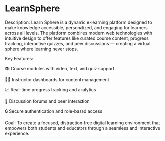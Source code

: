 # LearnSphere
Description:
Learn Sphere is a dynamic e-learning platform designed to make knowledge accessible, personalized, and engaging for learners across all levels. The platform combines modern web technologies with intuitive design to offer features like curated course content, progress tracking, interactive quizzes, and peer discussions — creating a virtual sphere where learning never stops.

Key Features:

📚 Course modules with video, text, and quiz support

👨‍🏫 Instructor dashboards for content management

📈 Real-time progress tracking and analytics

💬 Discussion forums and peer interaction

🔒 Secure authentication and role-based access

Goal:
To create a focused, distraction-free digital learning environment that empowers both students and educators through a seamless and interactive experience.

